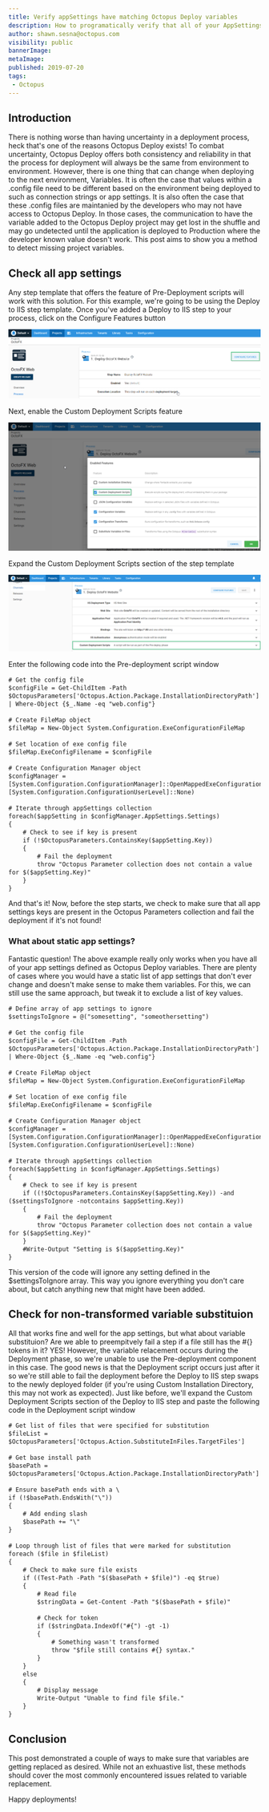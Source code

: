 ```yaml
---
title: Verify appSettings have matching Octopus Deploy variables
description: How to programatically verify that all of your AppSettings have a matching Octopus Deploy variable defined.
author: shawn.sesna@octopus.com
visibility: public
bannerImage: 
metaImage: 
published: 2019-07-20
tags:
 - Octopus
---
```


## Introduction
There is nothing worse than having uncertainty in a deployment process, heck that's one of the reasons Octopus Deploy exists!  To combat uncertainty, Octopus Deploy offers both consistency and reliability in that the process for deployment will always be the same from environment to environment.  However, there is one thing that can change when deploying to the next environment, Variables.  It is often the case that values within a .config file need to be different based on the environment being deployed to such as connection strings or app settings.  It is also often the case that these .config files are maintanied by the developers who may not have access to Octopus Deploy.  In those cases, the communication to have the variable added to the Octopus Deploy project may get lost in the shuffle and may go undetected until the application is deployed to Production where the developer known value doesn't work.  This post aims to show you a method to detect missing project variables.

## Check all app settings
Any step template that offers the feature of Pre-Deployment scripts will work with this solution.  For this example, we're going to be using the Deploy to IIS step template.  Once you've added a Deploy to IIS step to your process, click on the Configure Features button

![](configure-features.png)

Next, enable the Custom Deployment Scripts feature

![](enable-custom-scripts.png)

Expand the Custom Deployment Scripts section of the step template

![](expand-section.png)

Enter the following code into the Pre-deployment script window

```PS
# Get the config file
$configFile = Get-ChildItem -Path $OctopusParameters['Octopus.Action.Package.InstallationDirectoryPath'] | Where-Object {$_.Name -eq "web.config"}

# Create FileMap object
$fileMap = New-Object System.Configuration.ExeConfigurationFileMap

# Set location of exe config file
$fileMap.ExeConfigFilename = $configFile

# Create Configuration Manager object
$configManager = [System.Configuration.ConfigurationManager]::OpenMappedExeConfiguration($fileMap, [System.Configuration.ConfigurationUserLevel]::None)

# Iterate through appSettings collection
foreach($appSetting in $configManager.AppSettings.Settings)
{
	# Check to see if key is present
    if (!$OctopusParameters.ContainsKey($appSetting.Key))
    {
    	# Fail the deployment
        throw "Octopus Parameter collection does not contain a value for $($appSetting.Key)"
    }
}
```

And that's it!  Now, before the step starts, we check to make sure that all app settings keys are present in the Octopus Parameters collection and fail the deployment if it's not found!

### What about static app settings?
Fantastic question!  The above example really only works when you have all of your app settings defined as Octopus Deploy variables.  There are plenty of cases where you would have a static list of app settings that don't ever change and doesn't make sense to make them variables.  For this, we can still use the same approach, but tweak it to exclude a list of key values.

```PS
# Define array of app settings to ignore
$settingsToIgnore = @("somesetting", "someothersetting")

# Get the config file
$configFile = Get-ChildItem -Path $OctopusParameters['Octopus.Action.Package.InstallationDirectoryPath'] | Where-Object {$_.Name -eq "web.config"}

# Create FileMap object
$fileMap = New-Object System.Configuration.ExeConfigurationFileMap

# Set location of exe config file
$fileMap.ExeConfigFilename = $configFile

# Create Configuration Manager object
$configManager = [System.Configuration.ConfigurationManager]::OpenMappedExeConfiguration($fileMap, [System.Configuration.ConfigurationUserLevel]::None)

# Iterate through appSettings collection
foreach($appSetting in $configManager.AppSettings.Settings)
{
	# Check to see if key is present
    if ((!$OctopusParameters.ContainsKey($appSetting.Key)) -and ($settingsToIgnore -notcontains $appSetting.Key))
    {
    	# Fail the deployment
        throw "Octopus Parameter collection does not contain a value for $($appSetting.Key)"
    }
    #Write-Output "Setting is $($appSetting.Key)"
}
```
This version of the code will ignore any setting defined in the $settingsToIgnore array.  This way you ignore everything you don't care about, but catch anything new that might have been added.

## Check for non-transformed variable substituion
All that works fine and well for the app settings, but what about variable substituion?  Are we able to preempitvely fail a step if a file still has the #{} tokens in it?  YES!  However, the variable relacement occurs during the Deployment phase, so we're unable to use the Pre-deployment component in this case.  The good news is that the Deployment script occurs just after it so we're still able to fail the deployment before the Deploy to IIS step swaps to the newly deployed folder (if you're using Custom Installation Directory, this may not work as expected).  Just like before, we'll expand the Custom Deployment Scripts section of the Deploy to IIS step and paste the following code in the Deployment script window

```PS
# Get list of files that were specified for substitution
$fileList = $OctopusParameters['Octopus.Action.SubstituteInFiles.TargetFiles']

# Get base install path
$basePath = $OctopusParameters['Octopus.Action.Package.InstallationDirectoryPath']

# Ensure basePath ends with a \
if (!$basePath.EndsWith("\"))
{
	# Add ending slash
    $basePath += "\"
}

# Loop through list of files that were marked for substitution
foreach ($file in $fileList)
{
	# Check to make sure file exists
    if ((Test-Path -Path "$($basePath + $file)") -eq $true)
    {
    	# Read file
        $stringData = Get-Content -Path "$($basePath + $file)"
        
        # Check for token
        if ($stringData.IndexOf("#{") -gt -1)
        {
        	# Something wasn't transformed
            throw "$file still contains #{} syntax."
        }
    }
    else
    {
    	# Display message
        Write-Output "Unable to find file $file."
    }
}
```

## Conclusion
This post demonstrated a couple of ways to make sure that variables are getting replaced as desired.  While not an exhuastive list, these methods should cover the most commonly encountered issues related to variable replacement.

Happy deployments!